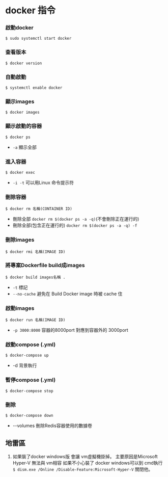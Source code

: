 # docker 指令


### **啟動docker**
```
$ sudo systemctl start docker
```

### **查看版本**
```
$ docker version
```

### **自動啟動**
```
$ systemctl enable docker
```

### **顯示images**
```
$ docker images
```

### **顯示啟動的容器**
```
$ docker ps
```
* `-a` 顯示全部

### **進入容器**
```
$ docker exec
```
* `-i -t` 可以用Linux 命令提示符

### **刪除容器**
```
$ docker rm 名稱(CONTAINER ID)
```
* 刪除全部  `docker rm $(docker ps -a -q)`(不會刪除正在運行的)
* 刪除全部(包含正在運行的) `docker rm $(docker ps -a -q) -f`

### **刪除images**
```
$ docker rmi 名稱(IMAGE ID)
```

### **將專案Dockerfile build成images**
```
$ docker build images名稱 .
``` 
* `-t` 標記
*  `--no-cache` 避免在 Build Docker image 時被 cache 住

### **啟動images**

```
$ docker run 名稱(IMAGE ID)
```

* `-p 3000:8000` 容器的8000port 對應到容器外的 3000port

### **啟動compose (.yml)**

```
$ docker-compose up
```
* -d 背景執行

### **暫停compose (.yml)**
```
$ docker-compose stop
```

### **刪除**
```
$ docker-compose down
```
* --volumes  刪除Redis容器使用的數據卷

## **地雷區**
1. 如果裝了docker windows版 會讓 vm虛擬機掛掉。 主要原因是Microsoft Hyper-V 無法與 vm相容 如果不小心裝了 docker windows可以到 cmd執行 `$ dism.exe /Online /Disable-Feature:Microsoft-Hyper-V` 關閉他。